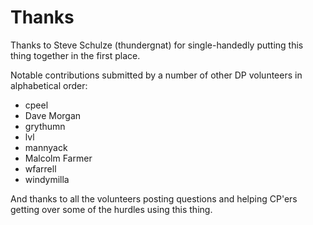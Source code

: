 # Thanks

Thanks to Steve Schulze (thundergnat) for single-handedly putting this
thing together in the first place.

Notable contributions submitted by a number of other DP volunteers in
alphabetical order:

* cpeel
* Dave Morgan
* grythumn
* lvl
* mannyack
* Malcolm Farmer
* wfarrell
* windymilla

And thanks to all the volunteers posting questions and helping CP'ers
getting over some of the hurdles using this thing.
